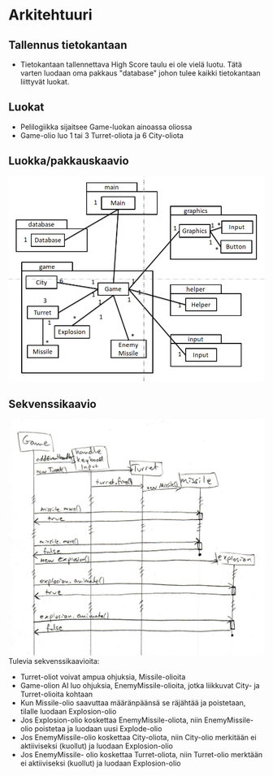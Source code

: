 # Arkitehtuuri

## Tallennus tietokantaan
- Tietokantaan tallennettava High Score taulu ei ole vielä luotu. Tätä varten luodaan oma pakkaus "database" johon tulee kaikki tietokantaan liittyvät luokat.

## Luokat
- Pelilogiikka sijaitsee Game-luokan ainoassa oliossa
- Game-olio luo 1 tai 3 Turret-oliota ja 6 City-oliota

## Luokka/pakkauskaavio
![alt text](https://github.com/TheViking1970/oth-harjoitustyo/blob/master/dokumentointi/gfx/luokkakaavio-3.png)

## Sekvenssikaavio
![alt text](https://github.com/TheViking1970/oth-harjoitustyo/blob/master/dokumentointi/gfx/sekvenssikaavio.jpg)
Tulevia sekvenssikaavioita:
- Turret-oliot voivat ampua ohjuksia, Missile-olioita
- Game-olion AI luo ohjuksia, EnemyMissile-olioita, jotka liikkuvat City- ja Turret-olioita kohtaan
- Kun Missile-olio saavuttaa määränpäänsä se räjähtää ja poistetaan, tilalle luodaan Explosion-olio
- Jos Explosion-olio koskettaa EnemyMissile-oliota, niin EnemyMissile-olio poistetaa ja luodaan uusi Explode-olio
- Jos EnemyMissile-olio koskettaa City-oliota, niin City-olio merkitään ei aktiiviseksi (kuollut) ja luodaan Explosion-olio
- Jos EnemyMissile- olio koskettaa Turret-oliota, niin Turret-olio merktään ei aktiiviseksi (kuollut) ja luodaan Explosion-olio

